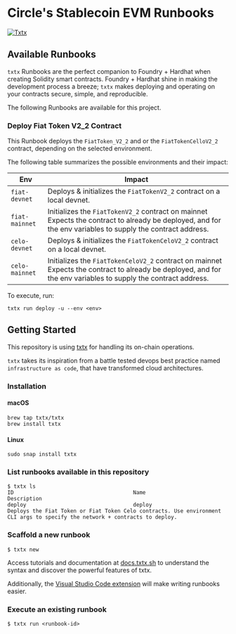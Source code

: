 # Circle's Stablecoin EVM Runbooks

[![Txtx](https://img.shields.io/badge/Operated%20with-Txtx-gree?labelColor=gray)](https://txtx.sh)

## Available Runbooks

`txtx` Runbooks are the perfect companion to Foundry + Hardhat when creating
Solidity smart contracts. Foundry + Hardhat shine in making the development
process a breeze; `txtx` makes deploying and operating on your contracts secure,
simple, and reproducible.

The following Runbooks are available for this project.

### Deploy Fiat Token V2_2 Contract

This Runbook deploys the `FiatToken_V2_2` and or the `FiatTokenCelloV2_2`
contract, depending on the selected environment.

The following table summarizes the possible environments and their impact:

| Env            | Impact                                                                                                                                                         |
| -------------- | -------------------------------------------------------------------------------------------------------------------------------------------------------------- |
| `fiat-devnet`  | Deploys & initializes the `FiatTokenV2_2` contract on a local devnet.                                                                                          |
| `fiat-mainnet` | Initializes the `FiatTokenV2_2` contract on mainnet Expects the contract to already be deployed, and for the env variables to supply the contract address.     |
| `celo-devnet`  | Deploys & initializes the `FiatTokenCeloV2_2` contract on a local devnet.                                                                                      |
| `celo-mainnet` | Initializes the `FiatTokenCeloV2_2` contract on mainnet Expects the contract to already be deployed, and for the env variables to supply the contract address. |

To execute, run:

```console
txtx run deploy -u --env <env>
```

## Getting Started

This repository is using [txtx](https://txtx.sh) for handling its on-chain
operations.

`txtx` takes its inspiration from a battle tested devops best practice named
`infrastructure as code`, that have transformed cloud architectures.

### Installation

#### macOS

```console
brew tap txtx/txtx
brew install txtx
```

#### Linux

```console
sudo snap install txtx
```

### List runbooks available in this repository

```console
$ txtx ls
ID                                      Name                                    Description
deploy                                  deploy                                  Deploys the Fiat Token or Fiat Token Celo contracts. Use environment CLI args to specify the network + contracts to deploy.
```

### Scaffold a new runbook

```console
$ txtx new
```

Access tutorials and documentation at [docs.txtx.sh](https://docs.txtx.sh) to
understand the syntax and discover the powerful features of txtx.

Additionally, the
[Visual Studio Code extension](https://marketplace.visualstudio.com/items?itemName=txtx.txtx)
will make writing runbooks easier.

### Execute an existing runbook

```console
$ txtx run <runbook-id>
```
